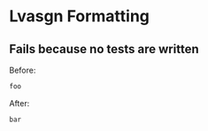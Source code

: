 <!-- gen:mayoverwrite -->
# Lvasgn Formatting

## Fails because no tests are written

Before:
```ruby
foo
```

After:
```ruby
bar
```
